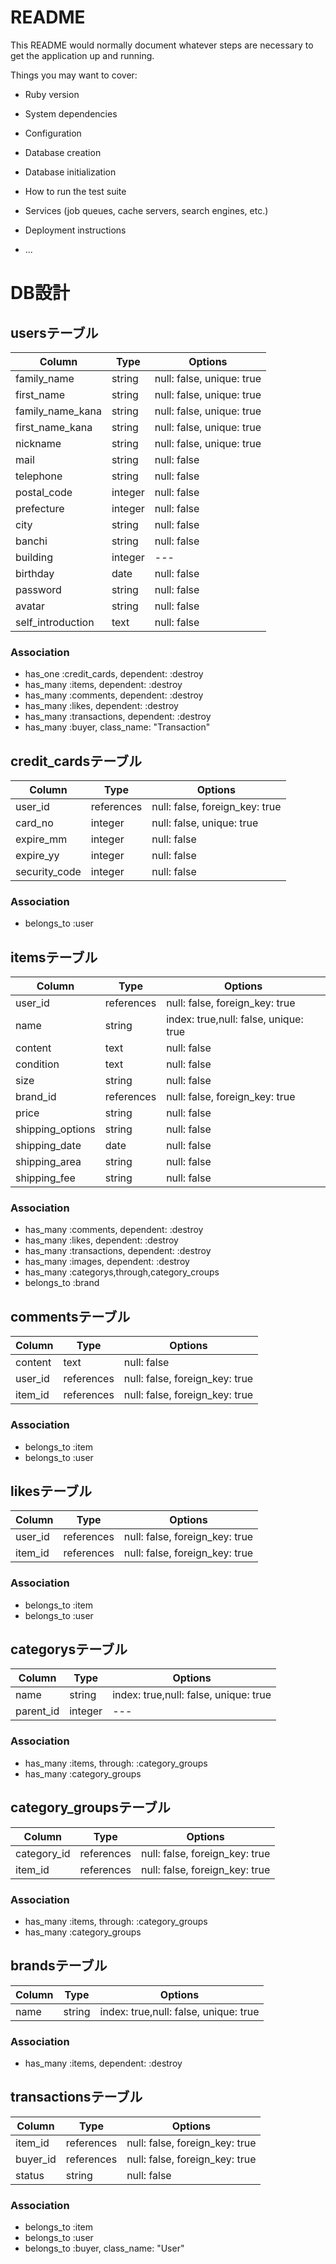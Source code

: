 # README

This README would normally document whatever steps are necessary to get the
application up and running.

Things you may want to cover:

* Ruby version

* System dependencies

* Configuration

* Database creation

* Database initialization

* How to run the test suite

* Services (job queues, cache servers, search engines, etc.)

* Deployment instructions

* ...

# DB設計


## usersテーブル

|Column|Type|Options|
|------|----|-------|
|family_name|string|null: false, unique: true|
|first_name|string|null: false, unique: true|
|family_name_kana|string|null: false, unique: true|
|first_name_kana|string|null: false, unique: true|
|nickname|string|null: false, unique: true|
|mail|string|null: false|
|telephone|string|null: false|
|postal_code|integer|null: false|
|prefecture|integer|null: false|
|city|string|null: false|
|banchi|string|null: false|
|building|integer|---|
|birthday|date|null: false|
|password|string|null: false|
|avatar|string|null: false|
|self_introduction|text|null: false|

### Association
- has_one :credit_cards, dependent: :destroy
- has_many :items, dependent: :destroy
- has_many :comments, dependent: :destroy
- has_many :likes, dependent: :destroy
- has_many :transactions, dependent: :destroy
- has_many :buyer, class_name: "Transaction"

## credit_cardsテーブル

|Column|Type|Options|
|------|----|-------|
|user_id|references|null: false, foreign_key: true|
|card_no|integer|null: false, unique: true|
|expire_mm|integer|null: false|
|expire_yy|integer|null: false|
|security_code|integer|null: false|

### Association
- belongs_to :user

## itemsテーブル

|Column|Type|Options|
|------|----|-------|
|user_id|references|null: false, foreign_key: true|
|name|string|index: true,null: false, unique: true|
|content|text|null: false|
|condition|text|null: false|
|size|string|null: false|
|brand_id|references|null: false, foreign_key: true|
|price|string|null: false|
|shipping_options|string|null: false|
|shipping_date|date|null: false|
|shipping_area|string|null: false|
|shipping_fee|string|null: false|

### Association
- has_many :comments, dependent: :destroy
- has_many :likes, dependent: :destroy
- has_many :transactions, dependent: :destroy
- has_many :images, dependent: :destroy
- has_many :categorys,through,category_croups
- belongs_to :brand

## commentsテーブル

|Column|Type|Options|
|------|----|-------|
|content|text|null: false|
|user_id|references|null: false, foreign_key: true|
|item_id|references|null: false, foreign_key: true|

### Association
- belongs_to :item
- belongs_to :user

## likesテーブル

|Column|Type|Options|
|------|----|-------|
|user_id|references|null: false, foreign_key: true|
|item_id|references|null: false, foreign_key: true|

### Association
- belongs_to :item
- belongs_to :user

## categorysテーブル

|Column|Type|Options|
|------|----|-------|
|name|string|index: true,null: false, unique: true|
|parent_id|integer|---|

### Association
- has_many :items, through: :category_groups
- has_many :category_groups

## category_groupsテーブル

|Column|Type|Options|
|------|----|-------|
|category_id|references|null: false, foreign_key: true|
|item_id|references|null: false, foreign_key: true|

### Association
- has_many :items, through: :category_groups
- has_many :category_groups

## brandsテーブル

|Column|Type|Options|
|------|----|-------|
|name|string|index: true,null: false, unique: true|

### Association
- has_many :items, dependent: :destroy

## transactionsテーブル

|Column|Type|Options|
|------|----|-------|
|item_id|references|null: false, foreign_key: true|
|buyer_id|references|null: false, foreign_key: true|
|status|string|null: false|

### Association
- belongs_to :item
- belongs_to :user
- belongs_to :buyer, class_name: "User"

